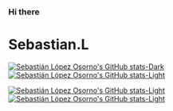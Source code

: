 ### Hi there 

<!--
**SebastianLopezOsorno-SENA/SebastianLopezOsorno-SENA** is a ✨ _special_ ✨ repository because its `README.md` (this file) appears on your GitHub profile.

Here are some ideas to get you started:

- 🔭 I’m currently working on ...
- 🌱 I’m currently learning ...
- 👯 I’m looking to collaborate on ...
- 🤔 I’m looking for help with ...
- 💬 Ask me about ...
- 📫 How to reach me: ...
- 😄 Pronouns: ...
- ⚡ Fun fact: ...
-->

# Sebastian.L


[![Sebastián López Osorno's GitHub stats-Dark](https://github-readme-stats.vercel.app/api?username=SebastianLopezOsorno-SENA&show_icons=true&theme=dark#gh-dark-mode-only)](https://github.com/SebastianLopezOsorno-SENA#gh-dark-mode-only)
[![Sebastián López Osorno's GitHub stats-Light](https://github-readme-stats.vercel.app/api?username=SebastianLopezOsorno-SENA&show_icons=true&theme=default#gh-light-mode-only)](https://github.com/SebastianLopezOsorno-SENA#gh-light-mode-only)

[![Sebastián López Osorno's GitHub stats-Light](https://github-readme-stats.vercel.app/api/top-langs/?username=SebastianLopezOsorno-SENA&layout=compact&langs_count=7&theme=dark)](https://github.com/SebastianLopezOsorno-SENA#gh-dark-mode-only)
[![Sebastián López Osorno's GitHub stats-Light](https://github-readme-stats.vercel.app/api/top-langs/?username=SebastianLopezOsorno-SENA&layout=compact&langs_count=7&theme=default)](https://github.com/SebastianLopezOsorno-SENA#gh-light-mode-only)
